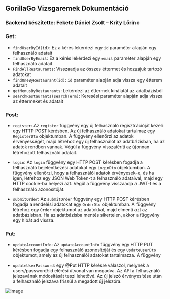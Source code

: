 ## GorillaGo Vizsgaremek Dokumentáció

### Backend készítette: Fekete Dániel Zsolt – Krity Lőrinc

### Get:

- `findUserById(id)`: Ez a kérés lekérdezi egy `id` paraméter alapján egy felhasználó adatait
- `findUserByEmail`: Ez a kérés lekérdezi egy `email` paraméter alapján egy felhasználó adatait
- `FindAllRestaurants`: Visszaadja az összes éttermet és hozzájuk tartozó adatokat
- `findOneByRestaurant(id)`: `id` paraméter alapján adja vissza egy étterem adatait
- `getMenusByRestaurants`: Lekérdezi az éttermek kínálatát az adatbázisból
- `searchRestaurants(searchTerm)`: Keresési paraméter alapján adja vissza az éttermeket és adatait

### Post:

- `register`: Az `register` függvény egy új felhasználó regisztrációját kezeli egy HTTP POST kérésben. Az új felhasználó adatokat tartalmaz egy `RegisterDto` objektumban. A függvény ellenőrzi az adatok érvényességét, majd létrehoz egy új felhasználót az adatbázisban, ha az adatok rendben vannak. Végül a függvény visszatéríti az újonnan létrehozott felhasználó adatait.

- `login`: Az `login` függvény egy HTTP POST kérésben fogadja a felhasználó bejelentkezési adatokat egy `LoginDto` objektumban. A függvény ellenőrzi, hogy a felhasználói adatok érvényesek-e, és ha igen, létrehoz egy JSON Web Token-t a felhasználó adataival, majd egy HTTP cookie-ba helyezi azt. Végül a függvény visszaadja a JWT-t és a felhasználó azonosítóját.

- `submitOrder`: Az `submitOrder` függvény egy HTTP POST kérésben fogadja a rendelési adatokat egy `OrderDto` objektumban. A függvény létrehoz egy `Order` objektumot az adatokkal, majd elmenti azt az adatbázisban. Ha az adatbázisba mentés sikertelen, akkor a függvény egy hibát ad vissza.

### Put:

- `updateAccountInfo`: Az `updateAccountInfo` függvény egy HTTP PUT kérésben fogadja egy felhasználó azonosítóját és egy `UpdateUserDto` objektumot, amely az új felhasználói adatokat tartalmazza. A függvény

- `updateUserPassword`: egy @Put HTTP kérésre válaszol, melynek a users/password/:id elérési útvonal van megadva. Az API a felhasználó jelszavának módosítását teszi lehetővé. Az új jelszó érvényesítése után a felhasználó jelszava frissül a megadott új jelszóra.

![image](https://user-images.githubusercontent.com/112952381/235366172-93326f54-bc72-47f1-8164-f47dd708926d.png)



